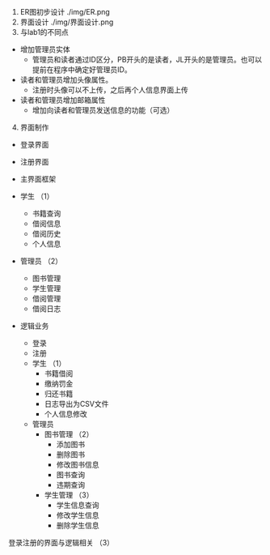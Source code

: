 
1. ER图初步设计 ./img/ER.png
2. 界面设计 ./img/界面设计.png
3. 与lab1的不同点
* 增加管理员实体
  * 管理员和读者通过ID区分，PB开头的是读者，JL开头的是管理员。也可以提前在程序中确定好管理员ID。
* 读者和管理员增加头像属性。
  * 注册时头像可以不上传，之后再个人信息界面上传
* 读者和管理员增加邮箱属性
  * 增加向读者和管理员发送信息的功能（可选）

4. 界面制作
  * 登录界面
  * 注册界面
  * 主界面框架
  * 学生  （1）
    * 书籍查询
    * 借阅信息
    * 借阅历史
    * 个人信息
  * 管理员 （2）
    * 图书管理 
    * 学生管理
    * 借阅管理
    * 借阅日志

* 逻辑业务
  * 登录
  * 注册
  * 学生 （1）
    * 书籍借阅
    * 缴纳罚金
    * 归还书籍
    * 日志导出为CSV文件
    * 个人信息修改
  * 管理员 
    * 图书管理 （2）
      * 添加图书
      * 删除图书
      * 修改图书信息
      * 图书查询
      * 违期查询
    * 学生管理 （3）
      * 学生信息查询
      * 修改学生信息
      * 删除学生信息

登录注册的界面与逻辑相关 （3）


